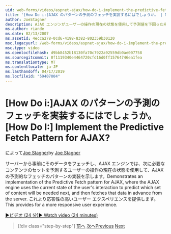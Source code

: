 ```yaml
---
uid: web-forms/videos/aspnet-ajax/how-do-i-implement-the-predictive-fetch-pattern-for-ajax
title: '[How Do i:]AJAX のパターンの予測のフェッチを実装するにはでしょうか。 | Microsoft Docs'
author: JoeStagner
description: AJAX エンジンがユーザーの操作の現在の状態を使用して予測値を下回った場合に、AJAX の予測的なフェッチのパターンの実装を例示しています.
ms.author: riande
ms.date: 02/13/2007
ms.assetid: 4ecca278-0cd6-4198-8382-802359b30120
msc.legacyurl: /web-forms/videos/aspnet-ajax/how-do-i-implement-the-predictive-fetch-pattern-for-ajax
msc.type: video
ms.openlocfilehash: d9bb8452b18130fa70c7922a92559db0ae007758
ms.sourcegitcommit: 0f1119340e4464720cfd16d0ff15764746ea1fea
ms.translationtype: MT
ms.contentlocale: ja-JP
ms.lasthandoff: 04/17/2019
ms.locfileid: "59407004"
---
```

# <a name="how-do-i-implement-the-predictive-fetch-pattern-for-ajax"></a><span data-ttu-id="498fa-104">[How Do i:]AJAX のパターンの予測のフェッチを実装するにはでしょうか。</span><span class="sxs-lookup"><span data-stu-id="498fa-104">[How Do I:] Implement the Predictive Fetch Pattern for AJAX?</span></span>

<span data-ttu-id="498fa-105">によって[Joe Stagner](https://github.com/JoeStagner)</span><span class="sxs-lookup"><span data-stu-id="498fa-105">by [Joe Stagner](https://github.com/JoeStagner)</span></span>

<span data-ttu-id="498fa-106">サーバーから事前にそのデータをフェッチし、AJAX エンジンでは、次に必要なコンテンツのセットを予測するユーザーの操作の現在の状態を使用して、AJAX の予測的なフェッチのパターンの実装を示します。</span><span class="sxs-lookup"><span data-stu-id="498fa-106">Demonstrates an implementation of the Predictive Fetch pattern for AJAX, where the AJAX engine uses the current state of the user's interaction to predict which set of content will be needed next, and then fetches that data in advance from the server.</span></span> <span data-ttu-id="498fa-107">これより応答性の高いユーザー エクスペリエンスを提供します。</span><span class="sxs-lookup"><span data-stu-id="498fa-107">This provides for a more responsive user experience.</span></span>

[<span data-ttu-id="498fa-108">&#9654;ビデオ (24 分)</span><span class="sxs-lookup"><span data-stu-id="498fa-108">&#9654; Watch video (24 minutes)</span></span>](https://channel9.msdn.com/Blogs/ASP-NET-Site-Videos/how-do-i-implement-the-predictive-fetch-pattern-for-ajax)

> [!div class="step-by-step"]
> <span data-ttu-id="498fa-109">[前へ](how-do-i-use-the-aspnet-ajax-timer-control.md)
> [次へ](how-do-i-implement-the-ajax-paging-pattern.md)</span><span class="sxs-lookup"><span data-stu-id="498fa-109">[Previous](how-do-i-use-the-aspnet-ajax-timer-control.md)
[Next](how-do-i-implement-the-ajax-paging-pattern.md)</span></span>
